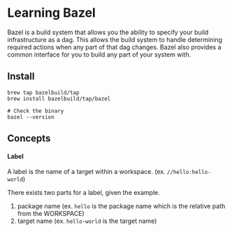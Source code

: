 # Learning Bazel

Bazel is a build system that allows you the ability to specify your build
infrastructure as a dag. This allows the build system to handle determining
required actions when any part of that dag changes. Bazel also provides a common
interface for you to build any part of your system with.

## Install

```
brew tap bazelbuild/tap
brew install bazelbuild/tap/bazel

# Check the binary
bazel --version
```

## Concepts

#### Label

A label is the name of a target within a workspace. (ex. `//hello:hello-world`)

There exists two parts for a label, given the example.

1. package name (ex. `hello` is the package name which is the relative path from
   the WORKSPACE)
2. target name (ex. `hello-world` is the target name)

